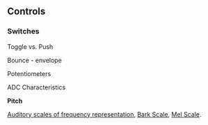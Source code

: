 ## Controls

### Switches

Toggle vs. Push

Bounce - envelope

Potentiometers

ADC Characteristics

**Pitch**

[Auditory scales of frequency representation](https://web.archive.org/web/20110427105916/http://www.ling.su.se/staff/hartmut/bark.htm), [Bark Scale](https://en.wikipedia.org/wiki/Bark_scale), [Mel Scale](https://en.wikipedia.org/wiki/Mel_scale).
